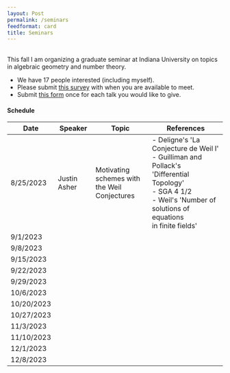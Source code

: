 ```yaml
---
layout: Post
permalink: /seminars
feedformat: card
title: Seminars
---
```

<br/>
This fall I am organizing a graduate seminar at Indiana University on topics in algebraic geometry and number theory. 

- We have 17 people interested (including myself).
- Please submit [this survey](https://www.when2meet.com/?20865999-IQjje) with when you are available to meet.
- Submit [this form](https://forms.gle/LcYwuqz3Bteqezdk9) once for each talk you would like to give.

#### Schedule

| Date | Speaker | Topic | References |
| -------- | ---------- | -------- | ---------- |
| 8/25/2023 | Justin Asher | Motivating schemes with <br /> the Weil Conjectures | - Deligne's 'La Conjecture de Weil I' <br /> - Guilliman and Pollack's 'Differential Topology' <br /> - SGA 4 1/2 <br /> - Weil's 'Number of solutions of equations  <br /> in finite fields' | 
| 9/1/2023 | | | |
| 9/8/2023 | | | |
| 9/15/2023 | | | |
| 9/22/2023 | | | |
| 9/29/2023 | | | |
| 10/6/2023 | | | |
| 10/20/2023 | | | |
| 10/27/2023 | | | |
| 11/3/2023 | | | |
| 11/10/2023 | | | |
| 12/1/2023 | | | |
| 12/8/2023 | | | |

